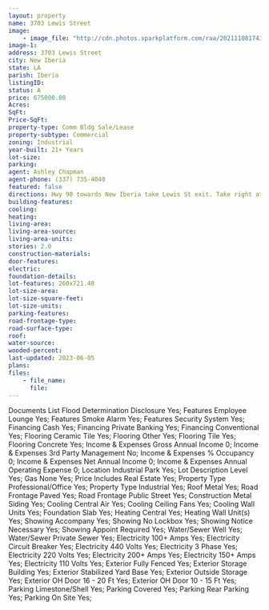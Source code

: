 ```yaml
---
layout: property
name: 3703 Lewis Street
image:
    - image_file: "http://cdn.photos.sparkplatform.com/raa/20211108174316918530000000.jpg"
image-1:
address: 3703 Lewis Street
city: New Iberia
state: LA
parish: Iberia
listingID: 
status: A
price: 675000.00
Acres: 
SqFt: 
Price-SqFt: 
property-type: Comm Bldg Sale/Lease
property-subtype: Commercial
zoning: Industrial
year-built: 21+ Years
lot-size: 
parking: 
agent: Ashley Chapman
agent-phone: (337) 735-4040
featured: false
directions: Hwy 90 towards New Iberia take Lewis St exit. Take right at exit towards the Port of Iberia. Property is on the left.
building-features: 
cooling: 
heating: 
living-area: 
living-area-source: 
living-area-units: 
stories: 2.0
construction-materials: 
door-features: 
electric: 
foundation-details: 
lot-features: 260x721.48
lot-size-area: 
lot-size-square-feet: 
lot-size-units: 
parking-features: 
road-frontage-type: 
road-surface-type: 
roof: 
water-source: 
wooded-percent: 
last-updated: 2023-06-05
plans: 
files:
    - file_name:
      file:
---
```

Documents List	Flood Determination Disclosure	Yes;
Features	Employee Lounge	Yes;
Features	Smoke Alarm	Yes;
Features	Security System	Yes;
Financing	Cash	Yes;
Financing	Private Banking	Yes;
Financing	Conventional	Yes;
Flooring	Ceramic Tile	Yes;
Flooring	Other	Yes;
Flooring	Tile	Yes;
Flooring	Concrete	Yes;
Income & Expenses	Gross Annual Income	0;
Income & Expenses	3rd Party Management	No;
Income & Expenses	% Occupancy	0;
Income & Expenses	Net Annual Income	0;
Income & Expenses	Annual Operating Expense	0;
Location	Industrial Park	Yes;
Lot Description	Level	Yes;
Gas	None	Yes;
Price Includes	Real Estate	Yes;
Property Type	Professional/Office	Yes;
Property Type	Industrial	Yes;
Roof	Metal	Yes;
Road Frontage	Paved	Yes;
Road Frontage	Public Street	Yes;
Construction	Metal Siding	Yes;
Cooling	Central Air	Yes;
Cooling	Ceiling Fans	Yes;
Cooling	Wall Units	Yes;
Foundation	Slab	Yes;
Heating	Central	Yes;
Heating	Wall Unit(s)	Yes;
Showing	Accompany	Yes;
Showing	No Lockbox	Yes;
Showing	Notice Necessary	Yes;
Showing	Appoint Required	Yes;
Water/Sewer	Well	Yes;
Water/Sewer	Private Sewer	Yes;
Electricity	100+ Amps	Yes;
Electricity	Circuit Breaker	Yes;
Electricity	440 Volts	Yes;
Electricity	3 Phase	Yes;
Electricity	220 Volts	Yes;
Electricity	200+ Amps	Yes;
Electricity	150+ Amps	Yes;
Electricity	110 Volts	Yes;
Exterior	Fully Fenced	Yes;
Exterior	Storage Building	Yes;
Exterior	Stabilized Yard Base	Yes;
Exterior	Outside Storage	Yes;
Exterior	OH Door 16 - 20 Ft	Yes;
Exterior	OH Door 10 - 15 Ft	Yes;
Parking	Limestone/Shell	Yes;
Parking	Covered	Yes;
Parking	Rear Parking	Yes;
Parking	On Site	Yes;

